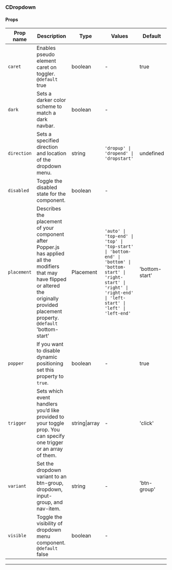 ### CDropdown

#### Props

| Prop name              | Description                                                                                                                                                                                        | Type          | Values                                                                                                                                                                         | Default        |
| ---------------------- | -------------------------------------------------------------------------------------------------------------------------------------------------------------------------------------------------- | ------------- | ------------------------------------------------------------------------------------------------------------------------------------------------------------------------------ | -------------- |
| <code>caret</code>     | Enables pseudo element caret on toggler.<br/>`@default` true                                                                                                                                       | boolean       | -                                                                                                                                                                              | true           |
| <code>dark</code>      | Sets a darker color scheme to match a dark navbar.                                                                                                                                                 | boolean       | -                                                                                                                                                                              |                |
| <code>direction</code> | Sets a specified direction and location of the dropdown menu.                                                                                                                                      | string        | `'dropup' \| 'dropend' \| 'dropstart'`                                                                                                                                         | undefined      |
| <code>disabled</code>  | Toggle the disabled state for the component.                                                                                                                                                       | boolean       | -                                                                                                                                                                              |                |
| <code>placement</code> | Describes the placement of your component after Popper.js has applied all the modifiers that may have flipped or altered the originally provided placement property.<br/>`@default` 'bottom-start' | Placement     | `'auto' \| 'top-end' \| 'top' \| 'top-start' \| 'bottom-end' \| 'bottom' \| 'bottom-start' \| 'right-start' \| 'right' \| 'right-end' \| 'left-start' \| 'left' \| 'left-end'` | 'bottom-start' |
| <code>popper</code>    | If you want to disable dynamic positioning set this property to `true`.                                                                                                                            | boolean       | -                                                                                                                                                                              | true           |
| <code>trigger</code>   | Sets which event handlers you’d like provided to your toggle prop. You can specify one trigger or an array of them.                                                                                | string\|array | -                                                                                                                                                                              | 'click'        |
| <code>variant</code>   | Set the dropdown variant to an btn-group, dropdown, input-group, and nav-item.                                                                                                                     | string        | -                                                                                                                                                                              | 'btn-group'    |
| <code>visible</code>   | Toggle the visibility of dropdown menu component.<br/>`@default` false                                                                                                                             | boolean       | -                                                                                                                                                                              |                |

---
